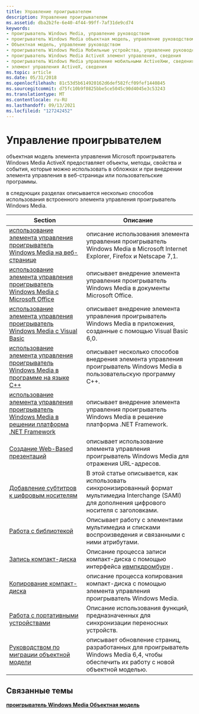 ```yaml
---
title: Управление проигрывателем
description: Управление проигрывателем
ms.assetid: dba2b2fe-6e40-4f44-99ff-7af31de9cd74
keywords:
- проигрыватель Windows Media, управление руководством
- проигрыватель Windows Media объектная модель, управление руководством
- Объектная модель, управление руководством
- проигрыватель Windows Media Мобильные устройства, управление руководством
- проигрыватель Windows Media ActiveX элемент управления, сведения
- проигрыватель Windows Media управление мобильными ActiveXми, сведения
- элемент управления ActiveX, сведения
ms.topic: article
ms.date: 05/31/2018
ms.openlocfilehash: 81c53d5b614920162d6def582fcf09fef1440845
ms.sourcegitcommit: d75fc10b9f0825bbe5ce5045c90d4045e3c53243
ms.translationtype: MT
ms.contentlocale: ru-RU
ms.lasthandoff: 09/13/2021
ms.locfileid: "127242452"
---
```

# <a name="player-control-guide"></a>Управление проигрывателем

объектная модель элемента управления Microsoft проигрыватель Windows Media ActiveX предоставляет объекты, методы, свойства и события, которые можно использовать в обложках и при внедрении элемента управления в веб-страницы или пользовательские программы.

в следующих разделах описывается несколько способов использования встроенного элемента управления проигрыватель Windows Media.



| Section                                                                                                                                        | Описание                                                                                                                  |
|------------------------------------------------------------------------------------------------------------------------------------------------|------------------------------------------------------------------------------------------------------------------------------|
| [использование элемента управления проигрыватель Windows Media на веб-странице](using-the-windows-media-player-control-in-a-web-page.md)                               | описание использования элемента управления проигрыватель Windows Media в Microsoft Internet Explorer, Firefox и Netscape 7,1.           |
| [использование элемента управления проигрыватель Windows Media с Microsoft Office](using-the-windows-media-player-control-with-microsoft-office.md)               | описывает внедрение элемента управления проигрыватель Windows Media в документы Microsoft Office.                                       |
| [использование элемента управления проигрыватель Windows Media с Visual Basic](using-the-windows-media-player-control-with-visual-basic.md)                       | описывает внедрение элемента управления проигрыватель Windows Media в приложения, созданные с помощью Visual Basic 6,0.                       |
| [использование элемента управления проигрыватель Windows Media в программе на языке C++](using-the-windows-media-player-control-in-a-c---program.md)                         | описывает несколько способов внедрения элемента управления проигрыватель Windows Media в пользовательскую программу C++.                                    |
| [использование элемента управления проигрыватель Windows Media в решении платформа .NET Framework](using-the-windows-media-player-control-in-a--net-framework-solution.md) | описывает внедрение элемента управления проигрыватель Windows Media в решение платформа .NET Framework.                                        |
| [Создание Web-Based презентаций](creating-web-based-presentations.md)                                                                       | описывает использование элемента управления проигрыватель Windows Media для отражения URL-адресов.                                                      |
| [Добавление субтитров к цифровым носителям](adding-closed-captions-to-digital-media.md)                                                         | В этой статье описывается, как использовать синхронизированный формат мультимедиа Interchange (SAMI) для дополнения цифрового носителя с заголовками. |
| [Работа с библиотекой](working-with-the-library.md)                                                                                       | Описывает работу с элементами мультимедиа и списками воспроизведения и связанными с ними атрибутами.                                        |
| [Запись компакт-диска](burning-a-cd.md)                                                                                                               | Описание процесса записи компакт-диска с помощью интерфейса [ивмпкдромбурн](/previous-versions/windows/desktop/api/wmp/nn-wmp-iwmpcdromburn) .                                        |
| [Копирование компакт-диска](ripping-a-cd.md)                                                                                                               | описание процесса копирования компакт-диска с помощью элемента управления проигрыватель Windows Media.                                                         |
| [Работа с портативными устройствами](working-with-portable-devices.md)                                                                             | Описание использования функций, предназначенных для синхронизации переносных устройств.                                             |
| [Руководством по миграции объектной модели](object-model-migration-guide.md)                                                                               | описывает обновление страниц, разработанных для проигрыватель Windows Media 6,4, чтобы обеспечить их работу с новой объектной моделью.            |



 

## <a name="related-topics"></a>Связанные темы

<dl> <dt>

[**проигрыватель Windows Media Объектная модель**](windows-media-player-object-model.md)
</dt> </dl>

 

 




